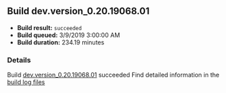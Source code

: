 ## Build dev.version_0.20.19068.01
- **Build result:** `succeeded`
- **Build queued:** 3/9/2019 3:00:00 AM
- **Build duration:** 234.19 minutes
### Details
Build [dev.version_0.20.19068.01](https://winappstudio.visualstudio.com/web/build.aspx?pcguid=a4ef43be-68ce-4195-a619-079b4d9834c2&builduri=vstfs%3a%2f%2f%2fBuild%2fBuild%2f27234) succeeded
Find detailed information in the [build log files](https://uwpctdiags.blob.core.windows.net/buildlogs/dev.version_0.20.19068.01_logs.zip)
